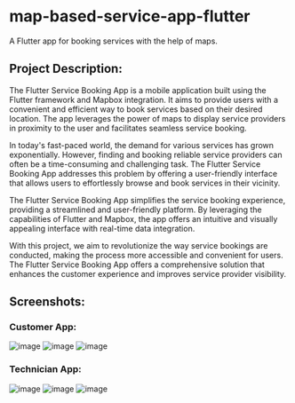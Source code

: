 # map-based-service-app-flutter
A Flutter app for booking services with the help of maps.

## Project Description:
The Flutter Service Booking App is a mobile application built using the Flutter framework and Mapbox integration. It aims to provide users with a convenient and efficient way to book services based on their desired location. The app leverages the power of maps to display service providers in proximity to the user and facilitates seamless service booking.

In today's fast-paced world, the demand for various services has grown exponentially. However, finding and booking reliable service providers can often be a time-consuming and challenging task. The Flutter Service Booking App addresses this problem by offering a user-friendly interface that allows users to effortlessly browse and book services in their vicinity.

The Flutter Service Booking App simplifies the service booking experience, providing a streamlined and user-friendly platform. By leveraging the capabilities of Flutter and Mapbox, the app offers an intuitive and visually appealing interface with real-time data integration.

With this project, we aim to revolutionize the way service bookings are conducted, making the process more accessible and convenient for users. The Flutter Service Booking App offers a comprehensive solution that enhances the customer experience and improves service provider visibility.

## Screenshots:
### Customer App:
![image](https://github.com/Rushikesh102/map-based-service-app-flutter/assets/109498501/21c98a45-e4df-4806-adcc-d64d516b6db2)
![image](https://github.com/Rushikesh102/map-based-service-app-flutter/assets/109498501/2be82621-b23c-47b0-bbde-5a11f412ccea)
![image](https://github.com/Rushikesh102/map-based-service-app-flutter/assets/109498501/689dc307-cd6a-4d2f-8dc1-20dcb933820c)

### Technician App:
![image](https://github.com/Rushikesh102/map-based-service-app-flutter/assets/109498501/c5b1c832-e8ad-459c-aea5-1db46d41cee0)
![image](https://github.com/Rushikesh102/map-based-service-app-flutter/assets/109498501/1be684ed-63cb-47aa-9eba-10cbb7d94e72)
![image](https://github.com/Rushikesh102/map-based-service-app-flutter/assets/109498501/d6893329-2f9f-43c9-ad26-33afc6835db2)





